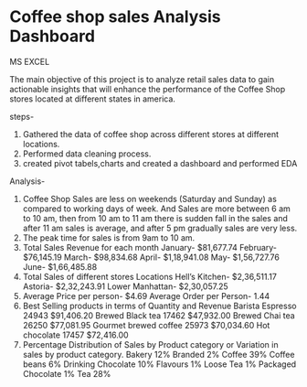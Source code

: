 # Coffee shop sales Analysis Dashboard
MS EXCEL

The main objective of this project is to analyze retail sales data to gain actionable insights that will enhance the performance of the Coffee Shop stores located at different states in america.

steps-
1. Gathered the data of coffee shop across different stores at different locations.
2. Performed data cleaning process.
3. created pivot tabels,charts and created a dashboard and performed EDA

Analysis-
1. Coffee Shop Sales are less on weekends (Saturday and Sunday) as compared to working days of week. And Sales are more between 6 am to 10 am, then from 10 am to 11 am there is sudden fall in the sales and after 11 am sales is average, and after 5 pm gradually sales are very less.
2. The peak time for sales is from 9am to 10 am.
3. Total Sales Revenue for each month
          January- $81,677.74
          February- $76,145.19
          March- $98,834.68
          April- $1,18,941.08
          May- $1,56,727.76
          June- $1,66,485.88
4. Total Sales of different stores Locations
          Hell’s Kitchen- $2,36,511.17
          Astoria- $2,32,243.91
          Lower Manhattan- $2,30,057.25
5. Average Price per person- $4.69
   Average Order per Person- 1.44
6. Best Selling products in terms of Quantity and Revenue
          Barista Espresso 24943 $91,406.20
          Brewed Black tea 17462 $47,932.00
          Brewed Chai tea 26250 $77,081.95
          Gourmet brewed coffee 25973 $70,034.60
          Hot chocolate 17457 $72,416.00
7. Percentage Distribution of Sales by Product category or Variation in sales by product category.
          Bakery 12%
          Branded 2%
          Coffee 39%
          Coffee beans 6%
          Drinking Chocolate 10%
          Flavours 1%
          Loose Tea 1%
          Packaged Chocolate 1%
          Tea 28%   
